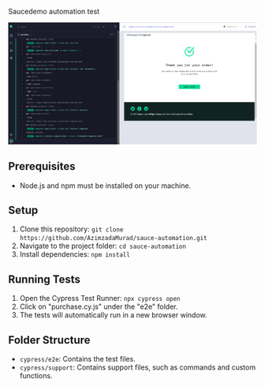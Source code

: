 Saucedemo automation test

![screenshot](screenshot.png)
## Prerequisites

- Node.js and npm must be installed on your machine.

## Setup

1. Clone this repository: `git clone https://github.com/AzimzadaMurad/sauce-automation.git`
2. Navigate to the project folder: `cd sauce-automation`
3. Install dependencies: `npm install`

## Running Tests

1. Open the Cypress Test Runner: `npx cypress open`
2. Click on "purchase.cy.js" under the "e2e" folder.
3. The tests will automatically run in a new browser window.

## Folder Structure

- `cypress/e2e`: Contains the test files.
- `cypress/support`: Contains support files, such as commands and custom functions.